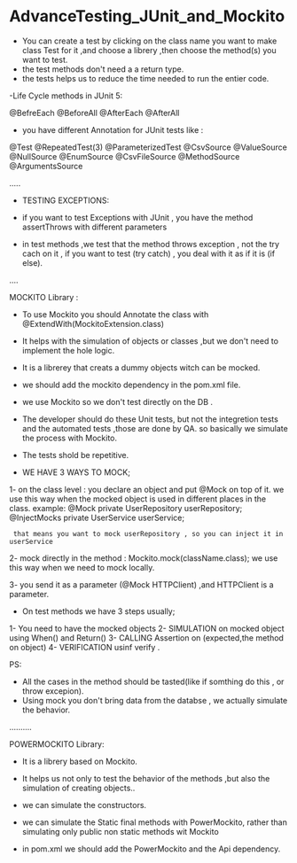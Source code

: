 # AdvanceTesting_JUnit_and_Mockito

- You can create a test by clicking on the class name you want to make class Test for it ,and choose a librery ,then choose the method(s) you want to test.
- the test methods don't need a a return type.
- the  tests helps us to reduce the time needed to run the entier code.

-Life Cycle methods in JUnit 5: 

@BefreEach
@BeforeAll
@AfterEach
@AfterAll

- you have different Annotation for JUnit tests like :

@Test
@RepeatedTest(3)
@ParameterizedTest
@CsvSource
@ValueSource
@NullSource
@EnumSource
@CsvFileSource
@MethodSource
@ArgumentsSource

.....
- TESTING EXCEPTIONS:

- if you want to test Exceptions with JUnit , you have the method assertThrows with different parameters
- in test methods ,we test that the method throws exception , not the try cach on it ,
 if you want to test (try catch) , you deal with it as if it is (if else).

....

MOCKITO Library :

- To use Mockito you should Annotate the class with @ExtendWith(MockitoExtension.class)
- It helps with the simulation of objects or classes ,but we don't need to implement the hole logic.
- It is a librerey that creats a dummy objects witch can be mocked.
- we should add the mockito dependency in the pom.xml file.
- we use Mockito so we don't test directly on the DB .
- The developer should do these Unit tests, but not the integretion tests and the automated tests ,those are done by QA.
  so basically we simulate the process with Mockito.
- The tests shold be repetitive.

- WE HAVE 3 WAYS TO MOCK;

1- on the class level : you declare an object and put @Mock on top of it.
   we use this way when the mocked object is used in different places in the class.
   example: 
     @Mock
    private UserRepository userRepository;
     @InjectMocks
     private UserService userService;
     
     that means you want to mock userRepository , so you can inject it in userService
    
2- mock directly in the method : Mockito.mock(className.class);
   we use this way when we need to mock locally.
   
3- you send it as a parameter (@Mock HTTPClient) ,and HTTPClient is a parameter.

   
 - On test methods we have 3 steps usually;

 
 1- You need to have the mocked objects
 2- SIMULATION on mocked object using When() and Return()
 3- CALLING Assertion on (expected,the method on object)
 4- VERIFICATION usinf verify .
 
 PS:
 * All the cases in the method should be tasted(like if somthing do this , or throw excepion).
 * Using mock you don't bring data from the databse , we actually simulate the behavior.
 
 ..........
 
POWERMOCKITO Library:
 
 - It is a librery based on Mockito.
 - It helps us not only to test the behavior of the methods ,but also the simulation of creating objects..
 - we can simulate the constructors.
 - we can simulate the Static final methods with PowerMockito, rather than simulating only
   public non static methods wit Mockito

- in pom.xml we should add the PowerMockito and the Api dependency.

